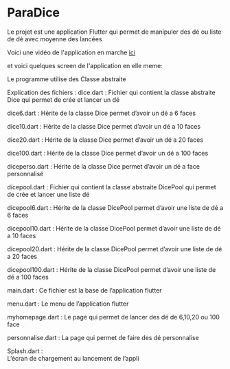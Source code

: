 # ParaDice

Le projet est une application Flutter qui permet de manipuler des dé ou liste de dé avec moyenne des lancées 

Voici une vidéo de l'application en marche [ici](https://youtu.be/B0cHh-s9QCI)

et voici quelques screen de l'application en elle meme:



Le programme utilise des Classe abstraite

Explication des fichiers :
dice.dart :
	Fichier qui contient  la classe abstraite Dice qui permet de crée et lancer un dé 

dice6.dart :
	Hérite de la classe Dice permet d’avoir un dé a 6 faces
	
dice10.dart :
	Hérite de la classe Dice permet d’avoir un dé a 10 faces
	
dice20.dart :
	Hérite de la classe Dice permet d’avoir un dé a 20 faces
	
dice100.dart :
	Hérite de la classe Dice permet d’avoir un dé a 100 faces
	
diceperso.dart :
	Hérite de la classe Dice permet d’avoir un dé a face personnalisé
	
dicepool.dart :
	Fichier qui contient  la classe abstraite DicePool qui permet de crée et lancer une liste dé 
	
dicepool6.dart :
	Hérite de la classe DicePool permet d’avoir une liste de dé a 6 faces
	
dicepool10.dart :
	Hérite de la classe DicePool permet d’avoir une liste de dé a 10 faces
	
dicepool20.dart :
	Hérite de la classe DicePool permet d’avoir une liste de dé a 20 faces
	
dicepool100.dart :
	Hérite de la classe DicePool permet d’avoir une liste de dé a 100 faces
	
main.dart :
	Ce fichier est la base de l’application flutter
	
menu.dart :
	Le menu de l’application flutter 
	
myhomepage.dart :
	Le page qui permet de lancer des dé de 6,10,20 ou 100 face  
	
personnalise.dart :
	La page qui permet de faire des dé personnalise
	
Splash.dart :	
	L’écran de chargement au lancement de l’appli 
	
